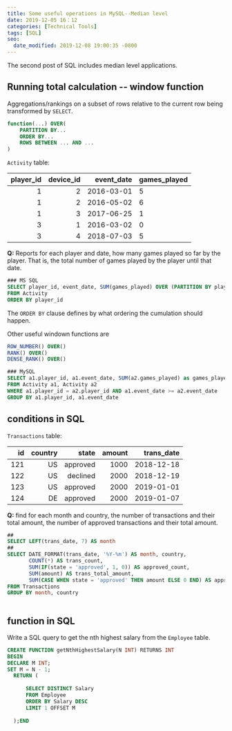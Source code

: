 ```yaml
---
title: Some useful operations in MySQL--Median level
date: 2019-12-05 16：12
categories: [Technical Tools]
tags: [SQL]
seo:
  date_modified: 2019-12-08 19:00:35 -0800
---
```


The second post of SQL includes median level applications. 

## Running total calculation -- window function

Aggregations/rankings on a subset of rows relative to the current row being transformed by `SELECT`.

```sql
function(...) OVER(
    PARTITION BY...
    ORDER BY...
    ROWS BETWEEN ... AND ...
)
```

`Activity` table:

| player_id | device_id | event_date | games_played |
|----------:|----------:|-----------:|--------------|
| 1         | 2         | 2016-03-01 | 5            |
| 1         | 2         | 2016-05-02 | 6            |
| 1         | 3         | 2017-06-25 | 1            |
| 3         | 1         | 2016-03-02 | 0            |
| 3         | 4         | 2018-07-03 | 5            |

**Q:**  Reports for each player and date, how many games played so far by the player. That is, the total number of games played by the player until that date. 

```sql
### MS SQL
SELECT player_id, event_date, SUM(games_played) OVER (PARTITION BY player_id ORDER BY event_date) AS games_played_so_far
FROM Activity
ORDER BY player_id
```
The `ORDER BY` clause defines by what ordering the cumulation should happen.

Other useful windown functions are

```sql
ROW_NUMBER() OVER()
RANK() OVER()
DENSE_RANK() OVER()
```

```sql
### MySQL
SELECT a1.player_id, a1.event_date, SUM(a2.games_played) as games_played_so_far
FROM Activity a1, Activity a2
WHERE a1.player_id = a2.player_id AND a1.event_date >= a2.event_date
GROUP BY a1.player_id, a1.event_date
```

## conditions in SQL

`Transactions` table:

| id   | country | state    | amount | trans_date |
|-----:|--------:|---------:|-------:|-----------:|
| 121  | US      | approved | 1000   | 2018-12-18 |
| 122  | US      | declined | 2000   | 2018-12-19 |
| 123  | US      | approved | 2000   | 2019-01-01 |
| 124  | DE      | approved | 2000   | 2019-01-07 |

**Q:** find for each month and country, the number of transactions and their total amount, the number of approved transactions and their total amount.

```sql
##
SELECT LEFT(trans_date, 7) AS month
##
SELECT DATE_FORMAT(trans_date, '%Y-%m') AS month, country, 
       COUNT(*) AS trans_count,
       SUM(IF(state = 'approved', 1, 0)) AS approved_count, 
       SUM(amount) AS trans_total_amount, 
       SUM(CASE WHEN state = 'approved' THEN amount ELSE 0 END) AS approved_total_amount
FROM Transactions
GROUP BY month, country
                           
```

## function in SQL
Write a SQL query to get the nth highest salary from the `Employee` table.

```sql
CREATE FUNCTION getNthHighestSalary(N INT) RETURNS INT
BEGIN
DECLARE M INT;
SET M = N - 1;
  RETURN (
    
      SELECT DISTINCT Salary
      FROM Employee
      ORDER BY Salary DESC
      LIMIT 1 OFFSET M
      
  );END
```
